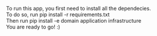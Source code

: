 To run this app, you first need to install all the dependecies.  
To do so, run pip install -r requirements.txt  
Then run pip install -e domain application infrastructure  
You are ready to go! :)
